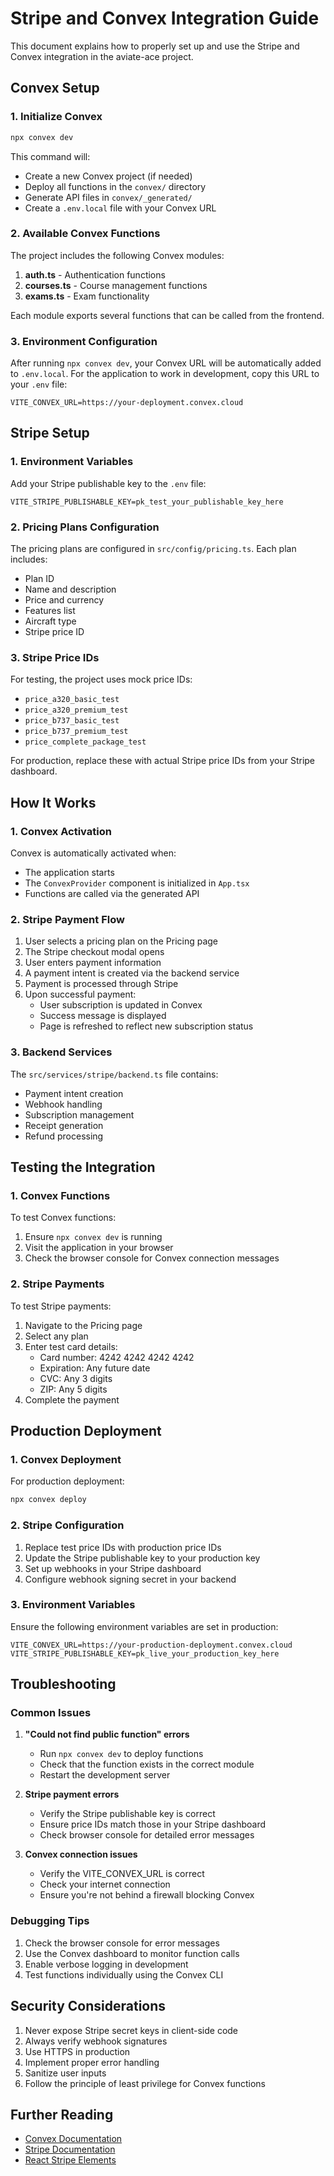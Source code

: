 # Stripe and Convex Integration Guide

This document explains how to properly set up and use the Stripe and Convex integration in the aviate-ace project.

## Convex Setup

### 1. Initialize Convex
```bash
npx convex dev
```

This command will:
- Create a new Convex project (if needed)
- Deploy all functions in the `convex/` directory
- Generate API files in `convex/_generated/`
- Create a `.env.local` file with your Convex URL

### 2. Available Convex Functions

The project includes the following Convex modules:

1. **auth.ts** - Authentication functions
2. **courses.ts** - Course management functions
3. **exams.ts** - Exam functionality

Each module exports several functions that can be called from the frontend.

### 3. Environment Configuration

After running `npx convex dev`, your Convex URL will be automatically added to `.env.local`. 
For the application to work in development, copy this URL to your `.env` file:

```env
VITE_CONVEX_URL=https://your-deployment.convex.cloud
```

## Stripe Setup

### 1. Environment Variables

Add your Stripe publishable key to the `.env` file:

```env
VITE_STRIPE_PUBLISHABLE_KEY=pk_test_your_publishable_key_here
```

### 2. Pricing Plans Configuration

The pricing plans are configured in `src/config/pricing.ts`. Each plan includes:
- Plan ID
- Name and description
- Price and currency
- Features list
- Aircraft type
- Stripe price ID

### 3. Stripe Price IDs

For testing, the project uses mock price IDs:
- `price_a320_basic_test`
- `price_a320_premium_test`
- `price_b737_basic_test`
- `price_b737_premium_test`
- `price_complete_package_test`

For production, replace these with actual Stripe price IDs from your Stripe dashboard.

## How It Works

### 1. Convex Activation

Convex is automatically activated when:
- The application starts
- The `ConvexProvider` component is initialized in `App.tsx`
- Functions are called via the generated API

### 2. Stripe Payment Flow

1. User selects a pricing plan on the Pricing page
2. The Stripe checkout modal opens
3. User enters payment information
4. A payment intent is created via the backend service
5. Payment is processed through Stripe
6. Upon successful payment:
   - User subscription is updated in Convex
   - Success message is displayed
   - Page is refreshed to reflect new subscription status

### 3. Backend Services

The `src/services/stripe/backend.ts` file contains:
- Payment intent creation
- Webhook handling
- Subscription management
- Receipt generation
- Refund processing

## Testing the Integration

### 1. Convex Functions

To test Convex functions:
1. Ensure `npx convex dev` is running
2. Visit the application in your browser
3. Check the browser console for Convex connection messages

### 2. Stripe Payments

To test Stripe payments:
1. Navigate to the Pricing page
2. Select any plan
3. Enter test card details:
   - Card number: 4242 4242 4242 4242
   - Expiration: Any future date
   - CVC: Any 3 digits
   - ZIP: Any 5 digits
4. Complete the payment

## Production Deployment

### 1. Convex Deployment

For production deployment:
```bash
npx convex deploy
```

### 2. Stripe Configuration

1. Replace test price IDs with production price IDs
2. Update the Stripe publishable key to your production key
3. Set up webhooks in your Stripe dashboard
4. Configure webhook signing secret in your backend

### 3. Environment Variables

Ensure the following environment variables are set in production:
```env
VITE_CONVEX_URL=https://your-production-deployment.convex.cloud
VITE_STRIPE_PUBLISHABLE_KEY=pk_live_your_production_key_here
```

## Troubleshooting

### Common Issues

1. **"Could not find public function" errors**
   - Run `npx convex dev` to deploy functions
   - Check that the function exists in the correct module
   - Restart the development server

2. **Stripe payment errors**
   - Verify the Stripe publishable key is correct
   - Ensure price IDs match those in your Stripe dashboard
   - Check browser console for detailed error messages

3. **Convex connection issues**
   - Verify the VITE_CONVEX_URL is correct
   - Check your internet connection
   - Ensure you're not behind a firewall blocking Convex

### Debugging Tips

1. Check the browser console for error messages
2. Use the Convex dashboard to monitor function calls
3. Enable verbose logging in development
4. Test functions individually using the Convex CLI

## Security Considerations

1. Never expose Stripe secret keys in client-side code
2. Always verify webhook signatures
3. Use HTTPS in production
4. Implement proper error handling
5. Sanitize user inputs
6. Follow the principle of least privilege for Convex functions

## Further Reading

- [Convex Documentation](https://docs.convex.dev/)
- [Stripe Documentation](https://stripe.com/docs)
- [React Stripe Elements](https://stripe.com/docs/stripe-js/react)